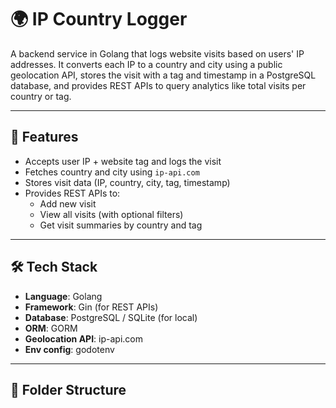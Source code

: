 # 🌍 IP Country Logger

A backend service in Golang that logs website visits based on users' IP addresses. It converts each IP to a country and city using a public geolocation API, stores the visit with a tag and timestamp in a PostgreSQL database, and provides REST APIs to query analytics like total visits per country or tag.

---

## 🚀 Features

- Accepts user IP + website tag and logs the visit
- Fetches country and city using `ip-api.com`
- Stores visit data (IP, country, city, tag, timestamp)
- Provides REST APIs to:
  - Add new visit
  - View all visits (with optional filters)
  - Get visit summaries by country and tag

---

## 🛠️ Tech Stack

- **Language**: Golang
- **Framework**: Gin (for REST APIs)
- **Database**: PostgreSQL / SQLite (for local)
- **ORM**: GORM
- **Geolocation API**: ip-api.com
- **Env config**: godotenv

---

## 📁 Folder Structure

